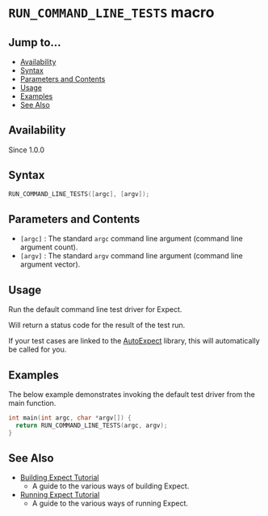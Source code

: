 # `RUN_COMMAND_LINE_TESTS` macro

## Jump to...
- [Availability](#Availability)
- [Syntax](#Syntax)
- [Parameters and Contents](#Parameters-and-Contents)
- [Usage](#Usage)
- [Examples](#Examples)
- [See Also](#See-Also)

## Availability
Since 1.0.0

## Syntax
``` C++
RUN_COMMAND_LINE_TESTS([argc], [argv]);
```

## Parameters and Contents
- `[argc]` : The standard `argc` command line argument
  (command line argument count).
- `[argv]` : The standard `argv` command line argument
  (command line argument vector).

## Usage

Run the default command line test driver for Expect.

Will return a status code for the result of the test run.

If your test cases are linked to the [AutoExpect](../../Tutorials/Building.md)
library, this will automatically be called for you.

## Examples

The below example demonstrates invoking the default test driver from the main
function.
``` C++
int main(int argc, char *argv[]) {
  return RUN_COMMAND_LINE_TESTS(argc, argv);
}
```

## See Also

- [Building Expect Tutorial](../../Tutorials/Building.md)
  - A guide to the various ways of building Expect.
- [Running Expect Tutorial](../../Tutorials/Running.md)
  - A guide to the various ways of running Expect.
